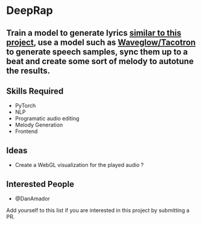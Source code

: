 # DeepRap

## Train a model to generate lyrics [similar to this project](https://theselyricsdonotexist.com/), use a model such as [Waveglow/Tacotron](https://pytorch.org/hub/nvidia_deeplearningexamples_waveglow/) to generate speech samples, sync them up to a beat and create some sort of melody to autotune the results.


## Skills Required

- PyTorch
- NLP
- Programatic audio editing
- Melody Generation 
- Frontend

## Ideas
- Create a WebGL visualization for the played audio ? 

## Interested People
- @DanAmador

Add yourself to this list if you are interested in this project by submitting a PR.
